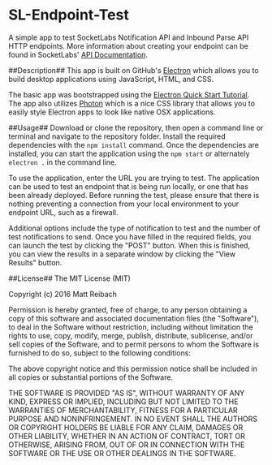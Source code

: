 # SL-Endpoint-Test
A simple app to test SocketLabs Notification API and Inbound Parse API HTTP endpoints.  More information about creating your endpoint can be found in SocketLabs' [API Documentation](http://www.socketlabs.com/api-reference/).

##Description##
This app is built on GitHub's [Electron](http://electron.atom.io/) which allows you to build desktop applications using JavaScript, HTML, and CSS.

The basic app was bootstrapped using the [Electron Quick Start Tutorial](http://electron.atom.io/docs/tutorial/quick-start/).  The app also utilizes [Photon](http://photonkit.com/) which is a nice CSS library that allows you to easily style Electron apps to look like native OSX applications.

##Usage##
Download or clone the repository, then open a command line or terminal and navigate to the repository folder.  Install the required dependencies with the `npm install` command.  Once the dependencies are installed, you can start the application using the `npm start` or alternately `electron .` in the command line.

To use the application, enter the URL you are trying to test.  The application can be used to test an endpoint that is being run locally, or one that has been already deployed.  Before running the test, please ensure that there is nothing preventing a connection from your local environment to your endpoint URL, such as a firewall.

Additional options include the type of notification to test and the number of test notifications to send.  Once you have filled in the required fields, you can launch the test by clicking the "POST" button.  When this is finished, you can view the results in a separate window by clicking the "View Results" button.

##License##
The MIT License (MIT)

Copyright (c) 2016 Matt Reibach

Permission is hereby granted, free of charge, to any person obtaining a copy
of this software and associated documentation files (the "Software"), to deal
in the Software without restriction, including without limitation the rights
to use, copy, modify, merge, publish, distribute, sublicense, and/or sell
copies of the Software, and to permit persons to whom the Software is
furnished to do so, subject to the following conditions:

The above copyright notice and this permission notice shall be included in all
copies or substantial portions of the Software.

THE SOFTWARE IS PROVIDED "AS IS", WITHOUT WARRANTY OF ANY KIND, EXPRESS OR
IMPLIED, INCLUDING BUT NOT LIMITED TO THE WARRANTIES OF MERCHANTABILITY,
FITNESS FOR A PARTICULAR PURPOSE AND NONINFRINGEMENT. IN NO EVENT SHALL THE
AUTHORS OR COPYRIGHT HOLDERS BE LIABLE FOR ANY CLAIM, DAMAGES OR OTHER
LIABILITY, WHETHER IN AN ACTION OF CONTRACT, TORT OR OTHERWISE, ARISING FROM,
OUT OF OR IN CONNECTION WITH THE SOFTWARE OR THE USE OR OTHER DEALINGS IN THE
SOFTWARE.
